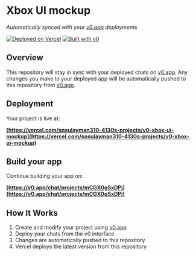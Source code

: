 # Xbox UI mockup

*Automatically synced with your [v0.app](https://v0.app) deployments*

[![Deployed on Vercel](https://img.shields.io/badge/Deployed%20on-Vercel-black?style=for-the-badge&logo=vercel)](https://vercel.com/snsulayman310-4130s-projects/v0-xbox-ui-mockup)
[![Built with v0](https://img.shields.io/badge/Built%20with-v0.app-black?style=for-the-badge)](https://v0.app/chat/projects/mCGX0gSxDPj)

## Overview

This repository will stay in sync with your deployed chats on [v0.app](https://v0.app).
Any changes you make to your deployed app will be automatically pushed to this repository from [v0.app](https://v0.app).

## Deployment

Your project is live at:

**[https://vercel.com/snsulayman310-4130s-projects/v0-xbox-ui-mockup](https://vercel.com/snsulayman310-4130s-projects/v0-xbox-ui-mockup)**

## Build your app

Continue building your app on:

**[https://v0.app/chat/projects/mCGX0gSxDPj](https://v0.app/chat/projects/mCGX0gSxDPj)**

## How It Works

1. Create and modify your project using [v0.app](https://v0.app)
2. Deploy your chats from the v0 interface
3. Changes are automatically pushed to this repository
4. Vercel deploys the latest version from this repository
